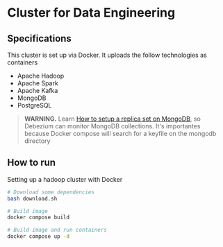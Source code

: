 # Cluster for Data Engineering

## Specifications

This cluster is set up via Docker. It uploads the follow technologies as containers

- Apache Hadoop
- Apache Spark
- Apache Kafka
- MongoDB
- PostgreSQL

> **WARNING.** Learn [How to setup a replica set on MongoDB](https://www.mongodb.com/docs/v6.2/tutorial/deploy-replica-set-with-keyfile-access-control/), so Debezium can monitor MongoDB collections. It's importantes because Docker compose will search for a keyfile on the mongodb directory

## How to run

Setting up a hadoop cluster with Docker

```bash
# Download some dependencies
bash download.sh

# Build image
docker compose build

# Build image and run containers
docker compose up -d
```
